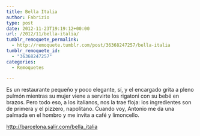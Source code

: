 ```yaml
---
title: Bella Italia
author: Fabrizio
type: post
date: 2012-11-23T19:19:12+00:00
url: /2012/11/bella-italia/
tumblr_remoquete_permalink:
  - http://remoquete.tumblr.com/post/36368247257/bella-italia
tumblr_remoquete_id:
  - "36368247257"
categories:
  - Remoquetes

---
```

<span>Es un restaurante pequeño y poco elegante, sí, y el encargado grita a pleno pulmón mientras su mujer viene a servirte los rigatoni con su bebé en brazos. Pero todo eso, a los italianos, nos la trae floja: los ingredientes son de primera y el pizzero, napolitano. Cuando voy, Antonio me da una palmada en el hombro y me invita a café y limoncello.</span>

<span><a href="http://barcelona.salir.com/bella_italia">http://barcelona.salir.com/bella_italia</a></span>
